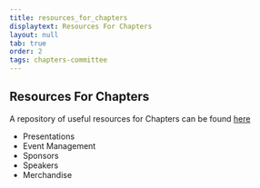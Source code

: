 ```yaml
---
title: resources_for_chapters
displaytext: Resources For Chapters
layout: null
tab: true
order: 2
tags: chapters-committee
---
```


## Resources For Chapters
  A repository of useful resources for Chapters can be found [here](https://github.com/OWASP/www-committee-chapter/tree/master/resources)

* Presentations
* Event Management
* Sponsors
* Speakers
* Merchandise
